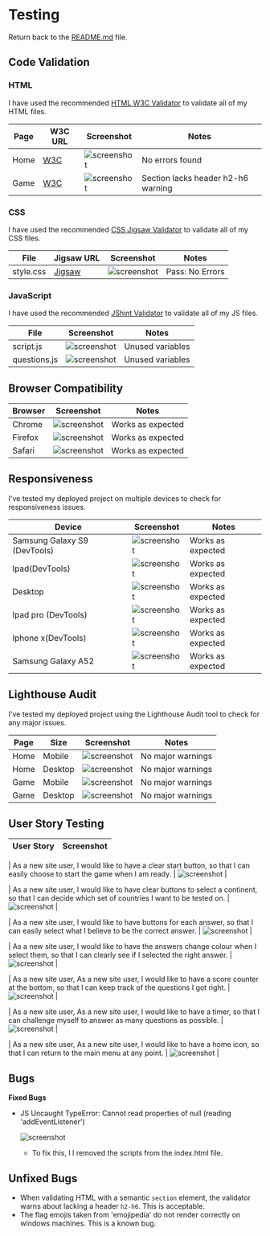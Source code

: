 # Testing

Return back to the [README.md](README.md) file.

## Code Validation

### HTML

I have used the recommended [HTML W3C Validator](https://validator.w3.org) to validate all of my HTML files.

| Page | W3C URL | Screenshot | Notes |
| --- | --- | --- | --- |
| Home | [W3C](https://validator.w3.org/nu/#textarea) | ![screenshot](documentation/testing/html/index.png) | No errors found |
| Game | [W3C](https://validator.w3.org/nu/#textarea) | ![screenshot](documentation/testing/html/game.png) | Section lacks header h2-h6 warning |


### CSS

I have used the recommended [CSS Jigsaw Validator](https://jigsaw.w3.org/css-validator) to validate all of my CSS files.


| File | Jigsaw URL | Screenshot | Notes |
| --- | --- | --- | --- |
| style.css | [Jigsaw](https://jigsaw.w3.org/css-validator/validator) | ![screenshot](documentation/testing/css/css.png) | Pass: No Errors |


### JavaScript

I have used the recommended [JShint Validator](https://jshint.com) to validate all of my JS files.

| File | Screenshot | Notes |
| --- | --- | --- |
| script.js | ![screenshot](documentation/testing/js/script.png) | Unused variables |
| questions.js | ![screenshot](documentation/testing/js/game.png) | Unused variables |


## Browser Compatibility

| Browser | Screenshot | Notes |
| --- | --- | --- |
| Chrome | ![screenshot](documentation/testing/browsers/chrome.png) | Works as expected |
| Firefox | ![screenshot](documentation/testing/browsers/firefox.png) | Works as expected |
| Safari | ![screenshot](documentation/testing/browsers/safari.png) | Works as expected |


## Responsiveness

I've tested my deployed project on multiple devices to check for responsiveness issues.

| Device | Screenshot | Notes |
| --- | --- | --- |
| Samsung Galaxy S9 (DevTools) | ![screenshot](documentation/responsive/galaxys9.png) | Works as expected |
| Ipad(DevTools) | ![screenshot](documentation/responsive/ipad.png) | Works as expected |
| Desktop | ![screenshot](documentation/responsive/responsive-desktop.png) | Works as expected |
| Ipad pro (DevTools) | ![screenshot](documentation/responsive/ipad-pro.png) | Works as expected |
| Iphone x(DevTools) | ![screenshot](documentation/responsive/iphonex.png) | Works as expected |
| Samsung Galaxy A52 | ![screenshot](documentation/responsive/samsunggalaxya52.jpg) | Works as expected |


## Lighthouse Audit

I've tested my deployed project using the Lighthouse Audit tool to check for any major issues.

| Page | Size | Screenshot | Notes |
| --- | --- | --- | --- |
| Home | Mobile | ![screenshot](documentation/lighthouse/home-mobile.png) | No major warnings |
| Home | Desktop | ![screenshot](documentation/lighthouse/home-desktop.png) | No major warnings  |
| Game | Mobile | ![screenshot](documentation/lighthouse/question-mobile.png) | No major warnings  |
| Game | Desktop | ![screenshot](documentation/lighthouse/continent-desktop.png) | No major warnings  |


## User Story Testing

| User Story | Screenshot |
| --- | --- |

| As a new site user, I would like to have a clear start button, so that I can easily choose to start the game when I am ready. | ![screenshot](documentation/feature/start-button.png) |

| As a new site user, I would like to have clear buttons to select a continent, so that I can decide which set of countries I want to be tested on. | ![screenshot](documentation/feature/continent.png) |

| As a new site user, I would like to have buttons for each answer, so that I can easily select what I believe to be the correct answer. | ![screenshot](documentation/feature/question.png) |

| As a new site user, I would like to have the answers change colour when I select them, so that I can clearly see if I selected the right answer. | ![screenshot](documentation/feature/question-color.png) |

| As a new site user, As a new site user, I would like to have a score counter at the bottom, so that I can keep track of the questions I got right. | ![screenshot](documentation/feature/score-counter.png) |

| As a new site user, As a new site user, I would like to have a timer, so that I can challenge myself to answer as many questions as possible. | ![screenshot](documentation/feature/timer.png) |

| As a new site user, As a new site user, I would like to have a home icon, so that I can return to the main menu at any point. | ![screenshot](documentation/feature/restart.png) |

## Bugs

**Fixed Bugs**

- JS Uncaught TypeError: Cannot read properties of null (reading 'addEventListener')

    ![screenshot](documentation/bug/bug.png)

    - To fix this, I I removed the <script src="assets/js/script.js"></script> scripts from the index.html file.

## Unfixed Bugs

- When validating HTML with a semantic `section` element, the validator warns about lacking a header `h2-h6`. This is acceptable.
- The flag emojis taken from 'emojipedia' do not render correctly on windows machines. This is a known bug.
